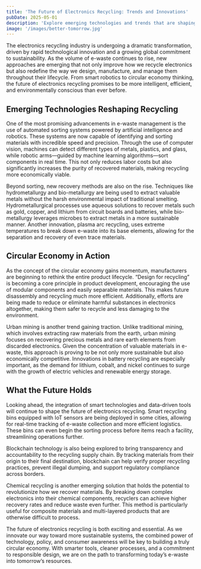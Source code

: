 ```yaml
---
title: 'The Future of Electronics Recycling: Trends and Innovations'
pubDate: 2025-05-01
description: 'Explore emerging technologies and trends that are shaping the future of electronics recycling and circular economy.'
image: '/images/better-tomorrow.jpg'
---
```


The electronics recycling industry is undergoing a dramatic transformation, driven by rapid technological innovation and a growing global commitment to sustainability. As the volume of e-waste continues to rise, new approaches are emerging that not only improve how we recycle electronics but also redefine the way we design, manufacture, and manage them throughout their lifecycle. From smart robotics to circular economy thinking, the future of electronics recycling promises to be more intelligent, efficient, and environmentally conscious than ever before.

## Emerging Technologies Reshaping Recycling

One of the most promising advancements in e-waste management is the use of automated sorting systems powered by artificial intelligence and robotics. These systems are now capable of identifying and sorting materials with incredible speed and precision. Through the use of computer vision, machines can detect different types of metals, plastics, and glass, while robotic arms—guided by machine learning algorithms—sort components in real time. This not only reduces labor costs but also significantly increases the purity of recovered materials, making recycling more economically viable.

Beyond sorting, new recovery methods are also on the rise. Techniques like hydrometallurgy and bio-metallurgy are being used to extract valuable metals without the harsh environmental impact of traditional smelting. Hydrometallurgical processes use aqueous solutions to recover metals such as gold, copper, and lithium from circuit boards and batteries, while bio-metallurgy leverages microbes to extract metals in a more sustainable manner. Another innovation, plasma arc recycling, uses extreme temperatures to break down e-waste into its base elements, allowing for the separation and recovery of even trace materials.

## Circular Economy in Action

As the concept of the circular economy gains momentum, manufacturers are beginning to rethink the entire product lifecycle. “Design for recycling” is becoming a core principle in product development, encouraging the use of modular components and easily separable materials. This makes future disassembly and recycling much more efficient. Additionally, efforts are being made to reduce or eliminate harmful substances in electronics altogether, making them safer to recycle and less damaging to the environment.

Urban mining is another trend gaining traction. Unlike traditional mining, which involves extracting raw materials from the earth, urban mining focuses on recovering precious metals and rare earth elements from discarded electronics. Given the concentration of valuable materials in e-waste, this approach is proving to be not only more sustainable but also economically competitive. Innovations in battery recycling are especially important, as the demand for lithium, cobalt, and nickel continues to surge with the growth of electric vehicles and renewable energy storage.

## What the Future Holds

Looking ahead, the integration of smart technologies and data-driven tools will continue to shape the future of electronics recycling. Smart recycling bins equipped with IoT sensors are being deployed in some cities, allowing for real-time tracking of e-waste collection and more efficient logistics. These bins can even begin the sorting process before items reach a facility, streamlining operations further.

Blockchain technology is also being explored to bring transparency and accountability to the recycling supply chain. By tracking materials from their origin to their final destination, blockchain can help verify proper recycling practices, prevent illegal dumping, and support regulatory compliance across borders.

Chemical recycling is another emerging solution that holds the potential to revolutionize how we recover materials. By breaking down complex electronics into their chemical components, recyclers can achieve higher recovery rates and reduce waste even further. This method is particularly useful for composite materials and multi-layered products that are otherwise difficult to process.

The future of electronics recycling is both exciting and essential. As we innovate our way toward more sustainable systems, the combined power of technology, policy, and consumer awareness will be key to building a truly circular economy. With smarter tools, cleaner processes, and a commitment to responsible design, we are on the path to transforming today’s e-waste into tomorrow’s resources.
